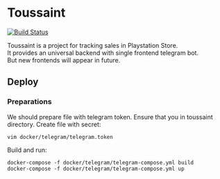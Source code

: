 # Toussaint

[![Build Status](https://travis-ci.org/wuzzapcom/toussaint.svg?branch=master)](https://travis-ci.org/wuzzapcom/toussaint)

Toussaint is a project for tracking sales in Playstation Store.  
It provides an universal backend with single frontend telegram bot.  
But new frontends will appear in future.

## Deploy

### Preparations

We should prepare file with telegram token. Ensure that you in toussaint directory.
Create file with secret:

```
vim docker/telegram/telegram.token
```

Build and run:

```
docker-compose -f docker/telegram/telegram-compose.yml build
docker-compose -f docker/telegram/telegram-compose.yml up
```